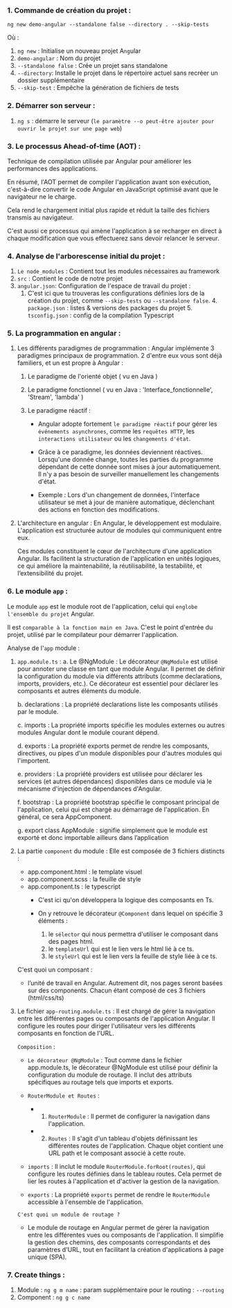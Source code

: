 ### 1. Commande de création du projet : 
`ng new demo-angular --standalone false --directory . --skip-tests`

Où :
   1. `ng new` : Initialise un nouveau projet A`ng`ular
   2. `demo-angular` : Nom du projet
   3. `--standalone false` : Crée un projet sans standalone
   4. `--directory`: Installe le projet dans le répertoire actuel sans recréer un dossier supplémentaire
   5. `--skip-test` : Empêche la génération de fichiers de tests

### 2. Démarrer son serveur :
   1. `ng s` : démarre le serveur (`le paramètre --o peut-être ajouter pour ouvrir le projet sur une page web`) 

### 3. Le processus Ahead-of-time (AOT) :
Technique de compilation utilisée par Angular pour améliorer les performances des applications. 

En résumé, l'AOT permet de compiler l'application avant son exécution, c'est-à-dire convertir le code Angular en JavaScript optimisé avant que le navigateur ne le charge. 

Cela rend le chargement initial plus rapide et réduit la taille des fichiers transmis au navigateur.

C'est aussi ce processus qui amène l'application à se recharger en direct à chaque modification que vous effectuerez sans devoir relancer le serveur.

### 4. Analyse de l'arborescense initial du projet :
   1. `Le node_modules` : Contient tout les modules nécessaires au framework
   2. `src` : Contient le code de notre projet
   3. `angular.json`: Configuration de l'espace de travail du projet :
        1. C'est ici que tu trouveras les configurations définies lors de la création du projet, comme `--skip-tests` ou `--standalone false`.
    4. `package.json` : listes & versions des packages du projet
    5. `tsconfig.json` : config de la compilation Typescript

### 5. La programmation en angular :
   1. Les différents paradigmes de programmation :
      Angular implémente 3 paradigmes principaux de programmation. 2 d'entre eux vous sont déjà familiers, et un est propre à Angular :
      
      1. Le paradigme de l'orienté objet ( vu en Java )
      2. Le paradigme fonctionnel ( vu en Java : 'Interface_fonctionnelle', 'Stream', 'lambda' )
      3. Le paradigme réactif :
         
         - Angular adopte fortement `le paradigme réactif` pour gérer les `événements asynchrones`, comme les `requêtes HTTP`, les `interactions utilisateur` ou les `changements d'état`. 
         
         - Grâce à ce paradigme, les données deviennent réactives. Lorsqu'une donnée change, toutes les parties du programme dépendant de cette donnée sont mises à jour automatiquement. Il n'y a pas besoin de surveiller manuellement les changements d'état.
         
         - Exemple : 
            Lors d'un changement de données, l'interface utilisateur se met à jour de manière automatique, déclenchant des actions en fonction des modifications.

   2. L'architecture en angular :
      En Angular, le développement est modulaire. L'application est structurée autour de modules qui communiquent entre eux.

      Ces modules constituent le cœur de l'architecture d'une application Angular. Ils facilitent la structuration de l'application en unités logiques, ce qui améliore la maintenabilité, la réutilisabilité, la testabilité, et l’extensibilité du projet.


### 6. Le module `app` :
Le module `app` est le module root de l'application, celui qui `englobe l'ensemble du projet` Angular.

Il est `comparable à la fonction main en Java`. C'est le point d'entrée du projet, utilisé par le compilateur pour démarrer l'application.

   Analyse de l'`app` module :

   1. `app.module.ts` :
      a. Le @NgModule :
       Le décorateur `@NgModule` est utilisé pour annoter une classe en tant que module Angular. Il permet de définir la configuration du module via différents attributs (comme declarations, imports, providers, etc.). Ce décorateur est essentiel pour déclarer les composants et autres éléments du module.

      b. declarations :
       La propriété declarations liste les composants utilisés par le module.

      c. imports :
       La propriété imports spécifie les modules externes ou autres modules Angular dont le module courant dépend.

      d. exports :
       La propriété exports permet de rendre les composants, directives, ou pipes d'un module disponibles pour d'autres modules qui l'importent.

      e. providers :
       La propriété providers est utilisée pour déclarer les services (et autres dépendances) disponibles dans ce module via le mécanisme d'injection de dépendances d'Angular.

      f. bootstrap :
       La propriété bootstrap spécifie le composant principal de l'application, celui qui est chargé au démarrage de l'application. En général, ce sera AppComponent.

      g. export class AppModule :
       signifie simplement que le module est exporté et donc importable ailleurs dans l’application

   2. La partie `component` du module :
      Elle est composée de 3 fichiers distincts :
         - app.component.html : le template visuel
         - app.component.scss : la feuille de style
         - app.component.ts : le typescript
            - C'est ici qu'on développera la logique des composants en Ts.

            - On y retrouve le décorateur `@Component` dans lequel on spécifie 3 éléments : 
               1. le `sélector` qui nous permettra d'utiliser le composant dans des pages html.
               2. le `templateUrl` qui est le lien vers le html lié à ce ts. 
               3. le `styleUrl` qui est le lien vers la feuille de style liée à ce ts.

      C'est quoi un composant :
         - l’unité de travail en Angular. Autrement dit, nos pages seront basées sur des components. Chacun étant composé de ces 3 fichiers (html/css/ts)

   3. Le fichier `app-routing.module.ts` :
      Il est chargé de gérer la navigation entre les différentes pages ou composants de l'application Angular. Il configure les routes pour diriger l'utilisateur vers les différents composants en fonction de l'URL.

      `Composition` :
         - `Le décorateur @NgModule` :
            Tout comme dans le fichier app.module.ts, le décorateur @NgModule est utilisé pour définir la configuration du module de routage. 
            Il inclut des attributs spécifiques au routage tels que imports et exports.

         - `RouterModule et Routes` :
            - 1. `RouterModule` : Il permet de configurer la navigation dans l'application.
            - 2. `Routes` : Il s'agit d'un tableau d'objets définissant les différentes routes de l'application. Chaque objet contient une URL path et le composant associé à cette route.

         - `imports` :
            Il inclut le module `RouterModule.forRoot(routes)`, qui configure les routes définies dans le tableau routes. Cela permet de lier les routes à l'application et d'activer la gestion de la navigation.



         - `exports` :
            La propriété `exports` permet de rendre le `RouterModule` accessible à l'ensemble de l'application.


      `C'est quoi un module de routage ?`
         - Le module de routage en Angular permet de gérer la navigation entre les différentes vues ou composants de l'application. Il simplifie la gestion des chemins, des composants correspondants et des paramètres d'URL, tout en facilitant la création d'applications à page unique (SPA).

### 7. Create things :
   1. Module : `ng g m name` : param supplémentaire pour le routing : `--routing`
   2. Component : `ng g c name`